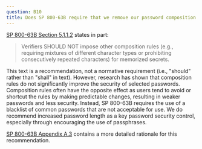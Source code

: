 ```yaml
---
question: B10
title: Does SP 800-63B require that we remove our password composition (complexity) rules?
---
```


[SP 800-63B Section 5.1.1.2](https://pages.nist.gov/800-63-3/sp800-63b.html#memsecretver) states in part:

> Verifiers SHOULD NOT impose other composition rules (e.g., requiring mixtures of different character types or prohibiting consecutively repeated characters) for memorized secrets.

This text is a recommendation, not a normative requirement (i.e., "should" rather than "shall" in text). However, research has shown that composition rules do not significantly improve the security of selected passwords. Composition rules often have the opposite effect as users tend to avoid or shortcut the rules by making predictable changes, resulting in weaker passwords and less security. Instead, SP 800-63B requires the use of a blacklist of common passwords that are not acceptable for use. We do recommend increased password length as a key password security control, especially through encouraging the use of passphrases.

[SP 800-63B Appendix A.3](https://pages.nist.gov/800-63-3/sp800-63b.html#a3-complexity) contains a more detailed rationale for this recommendation.
